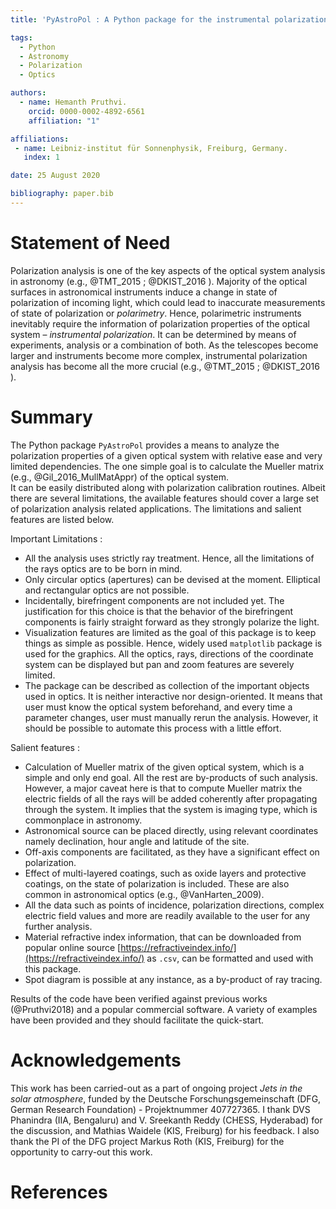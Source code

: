 ```yaml
---
title: 'PyAstroPol : A Python package for the instrumental polarization analysis of the astronomical optics.'

tags:
  - Python
  - Astronomy
  - Polarization
  - Optics

authors:
  - name: Hemanth Pruthvi.
    orcid: 0000-0002-4892-6561
    affiliation: "1"

affiliations:
 - name: Leibniz-institut für Sonnenphysik, Freiburg, Germany.
   index: 1

date: 25 August 2020

bibliography: paper.bib
---
```


# Statement of Need

Polarization analysis is one of the key aspects of the optical system analysis in astronomy (e.g., @TMT_2015 ; @DKIST_2016 ). Majority of the optical surfaces in astronomical instruments induce a change in state of polarization of incoming light, which could lead to inaccurate measurements of state of polarization or _polarimetry_. Hence, polarimetric instruments inevitably require the information of polarization properties of the optical system – _instrumental polarization_. It can be determined by means of experiments, analysis or a combination of both. As the telescopes become larger and instruments become more complex, instrumental polarization analysis has become all the more crucial (e.g.,  @TMT_2015 ; @DKIST_2016 ).  

# Summary

The Python package `PyAstroPol` provides a means to analyze the polarization properties of a given optical system with relative ease and very limited dependencies. The one simple goal is to calculate the Mueller matrix (e.g., @Gil_2016_MullMatAppr) of the optical system.  
It can be easily distributed along with polarization calibration routines. Albeit there are several limitations, the available features should cover a large set of polarization analysis related applications. The limitations and salient features are listed below.

Important Limitations :   
- All the analysis uses strictly ray treatment. Hence, all the limitations of the rays optics are to be born in mind.   
- Only circular optics (apertures) can be devised at the moment. Elliptical and rectangular optics are not possible.   
- Incidentally, birefringent components are not included yet. The justification for this choice is that the behavior of the birefringent components is fairly straight forward as they strongly polarize the light.   
- Visualization features are limited as the goal of this package is to keep things as simple as possible. Hence, widely used `matplotlib` package is used for the graphics. All the optics, rays, directions of the coordinate system can be displayed but pan and zoom features are severely limited.   
- The package can be described as collection of the important objects used in optics. It is neither interactive nor design-oriented. It means that user must know the optical system beforehand, and every time a parameter changes, user must manually rerun the analysis. However, it should be possible to automate this process with a little effort.   

Salient features :   
- Calculation of Mueller matrix of the given optical system, which is a simple and only end goal. All the rest are by-products of such analysis. However, a major caveat here is that to compute Mueller matrix the electric fields of all the rays will be added coherently after propagating through the system. It implies that the system is imaging type, which is commonplace in astronomy.   
- Astronomical source can be placed directly, using relevant coordinates namely declination, hour angle and latitude of the site.   
- Off-axis components are facilitated, as they have a significant effect on polarization.   
- Effect of multi-layered coatings, such as oxide layers and protective coatings, on the state of polarization is included.  These are also common in astronomical optics (e.g., @VanHarten_2009).   
- All the data such as points of incidence, polarization directions, complex electric field values and more are readily available to the user for any further analysis.   
- Material refractive index information, that can be downloaded from popular online source [https://refractiveindex.info/](https://refractiveindex.info/) as `.csv`, can be formatted and used with this package.   
- Spot diagram is possible at any instance, as a by-product of ray tracing.   

Results of the code have been verified against previous works (@Pruthvi2018) and a popular commercial software. A variety of examples have been provided and they should facilitate the quick-start.

# Acknowledgements

This work has been carried-out as a part of ongoing project _Jets in the solar atmosphere_, funded by the Deutsche Forschungsgemeinschaft (DFG, German Research Foundation) - Projektnummer 407727365. I thank DVS Phanindra (IIA, Bengaluru) and V. Sreekanth Reddy (CHESS, Hyderabad) for the discussion, and Mathias Waidele (KIS, Freiburg) for his feedback. I also thank the PI of the DFG project Markus Roth (KIS, Freiburg) for the opportunity to carry-out this work. 

# References